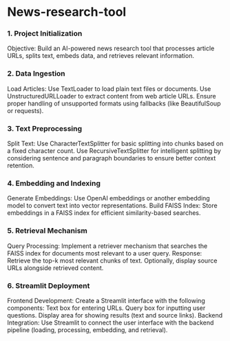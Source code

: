 # News-research-tool

### 1. Project Initialization
Objective: Build an AI-powered news research tool that processes article URLs, splits text, embeds data, and retrieves relevant information.

### 2. Data Ingestion
Load Articles:
Use TextLoader to load plain text files or documents.
Use UnstructuredURLLoader to extract content from web article URLs.
Ensure proper handling of unsupported formats using fallbacks (like BeautifulSoup or requests).

### 3. Text Preprocessing
Split Text:
Use CharacterTextSplitter for basic splitting into chunks based on a fixed character count.
Use RecursiveTextSplitter for intelligent splitting by considering sentence and paragraph boundaries to ensure better context retention.

### 4. Embedding and Indexing
Generate Embeddings:
Use OpenAI embeddings or another embedding model to convert text into vector representations.
Build FAISS Index:
Store embeddings in a FAISS index for efficient similarity-based searches.

### 5. Retrieval Mechanism
Query Processing:
Implement a retriever mechanism that searches the FAISS index for documents most relevant to a user query.
Response:
Retrieve the top-k most relevant chunks of text.
Optionally, display source URLs alongside retrieved content.

### 6. Streamlit Deployment
Frontend Development:
Create a Streamlit interface with the following components:
Text box for entering URLs.
Query box for inputting user questions.
Display area for showing results (text and source links).
Backend Integration:
Use Streamlit to connect the user interface with the backend pipeline (loading, processing, embedding, and retrieval).
